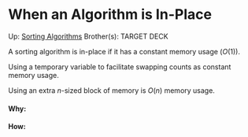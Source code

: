 # When an Algorithm is In-Place

Up: [Sorting Algorithms](sorting_algorithms)
Brother(s):
TARGET DECK

A sorting algorithm is in-place if it has a constant memory usage ($O(1)$).

Using a temporary variable to facilitate swapping counts as constant memory usage.

Using an extra $n$-sized block of memory is $O(n)$ memory usage.


































#### Why:
#### How:









